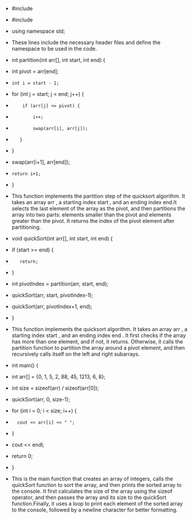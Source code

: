* #include <iostream>
* #include <algorithm>

* using namespace std;
* These lines include the necessary header files and define the namespace to be used in the code.

* int partition(int arr[], int start, int end) {
 *    int pivot = arr[end];
*     int i = start - 1;
*    for (int j = start; j < end; j++) {
*         if (arr[j] <= pivot) {
*             i++;
*             swap(arr[i], arr[j]);
 *        }
 *    }
 *    swap(arr[i+1], arr[end]);
*     return i+1;
* }
* This function implements the partition step of the quicksort algorithm. It takes an array arr , a starting index start , and an ending index end.It selects the last element of the array as the pivot, and then partitions the array into two parts: elements smaller than the pivot and elements greater than the pivot. It returns the index of the pivot element after partitioning.

* void quickSort(int arr[], int start, int end) {
*   if (start >= end) {
*        return;
 *   }
*    int pivotIndex = partition(arr, start, end);
 *   quickSort(arr, start, pivotIndex-1);
 *   quickSort(arr, pivotIndex+1, end);
* }
* This function implements the quicksort algorithm. It takes an array arr , a starting index start , and an ending index end . It first checks if the array has more than one element, and if not, it returns. Otherwise, it calls the partition function to partition the array around a pivot element, and then recursively calls itself on the left and right subarrays.

* int main() {
*    int arr[] = {0, 1, 5, 2, 88, 45, 1213, 6, 8};
*    int size = sizeof(arr) / sizeof(arr[0]);
*    quickSort(arr, 0, size-1);
 *   for (int i = 0; i < size; i++) {
 *       cout << arr[i] << " ";
*    }
*    cout << endl;
*    return 0;
* }
* This is the main function that creates an array of integers, calls the quickSort  function to sort the array, and then prints the sorted array to the  console. It first calculates the size of the array using the sizeof  operator, and then passes the array and its size to the quickSort  function.Finally, it uses a loop to print each element of the sorted array to the console, followed by a newline character for better formatting.